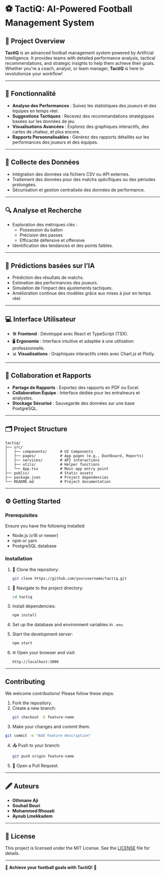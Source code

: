 
# ⚽ TactiQ: AI-Powered Football Management System  

## 🌟 Project Overview  

**TactiQ** is an advanced football management system powered by Artificial Intelligence. It provides teams with detailed performance analysis, tactical recommendations, and strategic insights to help them achieve their goals. Whether you're a coach, analyst, or team manager, **TactiQ** is here to revolutionize your workflow!  

---

## 🚀 Fonctionnalité  

- **Analyse des Performances** : Suivez les statistiques des joueurs et des équipes en temps réel.  
- **Suggestions Tactiques** : Recevez des recommandations stratégiques basées sur les données de jeu.  
- **Visualisations Avancées** : Explorez des graphiques interactifs, des cartes de chaleur, et plus encore.  
- **Rapports Personnalisables** : Générez des rapports détaillés sur les performances des joueurs et des équipes.  

---

## 📂 Collecte des Données  

- Intégration des données via fichiers CSV ou API externes.  
- Traitement des données pour des matchs spécifiques ou des périodes prolongées.  
- Sécurisation et gestion centralisée des données de performance.  

---

## 🔍 Analyse et Recherche  

- Exploration des métriques clés :  
  - Possession du ballon  
  - Précision des passes  
  - Efficacité défensive et offensive  
- Identification des tendances et des points faibles.  

---

## 🤖 Prédictions basées sur l’IA  

- Prédiction des résultats de matchs.  
- Estimation des performances des joueurs.  
- Simulation de l’impact des ajustements tactiques.  
- Amélioration continue des modèles grâce aux mises à jour en temps réel.  

---

## 💻 Interface Utilisateur  

- 🛠️ **Frontend** : Développé avec React et TypeScript (TSX).  
- 🖥️ **Ergonomie** : Interface intuitive et adaptée à une utilisation professionnelle.  
- 📊 **Visualisations** : Graphiques interactifs créés avec Chart.js et Plotly.  

---

## 🤝 Collaboration et Rapports  

- **Partage de Rapports** : Exportez des rapports en PDF ou Excel.  
- **Collaboration Équipe** : Interface dédiée pour les entraîneurs et analystes.  
- **Stockage Sécurisé** : Sauvegarde des données sur une base PostgreSQL.  

---

## 🗂️ Project Structure  

```
tactiq/
├── src/
│   ├── components/      # UI Components
│   ├── pages/           # App pages (e.g., Dashboard, Reports)
│   ├── services/        # API interactions
│   ├── utils/           # Helper functions
│   └── App.tsx          # Main app entry point
├── public/              # Static assets
├── package.json         # Project dependencies
└── README.md            # Project documentation
```  

---

## ⚙️ Getting Started  

### Prerequisites  

Ensure you have the following installed:  
-  Node.js (v16 or newer)  
-  npm or yarn  
-  PostgreSQL database  

### Installation  

1. 📂 Clone the repository:  
   ```bash
   git clone https://github.com/yourusername/tactiq.git
   ```  

2. 📁 Navigate to the project directory:  
   ```bash
   cd tactiq
   ```  

3. Install dependencies:  
   ```bash
   npm install
   ```  

4. Set up the database and environment variables in `.env`.  

5. Start the development server:  
   ```bash
   npm start
   ```  

6. 🌐 Open your browser and visit:  
   ```
   http://localhost:3000
   ```  

---

##  Contributing  

We welcome contributions! Please follow these steps:  

1.  Fork the repository.  
2. Create a new branch:  
   ```bash
   git checkout -b feature-name
   ```  
3.  Make your changes and commit them:  
   ```bash
   git commit -m "Add feature description"
   ```  
4. 📤 Push to your branch:  
   ```bash
   git push origin feature-name
   ```  
5. 🔄 Open a Pull Request.  

---

## 🖋️ Auteurs  

- **Othmane Aji**  
- **Souhail Bouri**  
- **Mohammed Rhouati**  
- **Ayoub Lmekkadem**  

---

## 📜 License  

This project is licensed under the MIT License. See the [LICENSE](LICENSE) file for details.  

---

🎯 **Achieve your football goals with TactiQ!** 🚀  
```  
